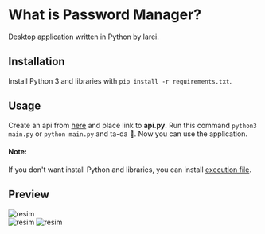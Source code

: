 # What is Password Manager?
Desktop application written in Python by larei.

## Installation
Install Python 3 and libraries with `pip install -r requirements.txt`.

## Usage
Create an api from [here](https://github.com/password-keeper/password-manager-backend) and place link to **api.py**. Run this command `python3 main.py` or `python main.py` and ta-da 🎉. Now you can use the application.

#### Note:
If you don't want install Python and libraries, you can install [execution file](https://github.com/password-keeper/desktop-application/releases/).

## Preview
![resim](https://user-images.githubusercontent.com/72984140/155897306-28b0b107-e37d-42f1-8ccf-5a4dc2dd5b7a.png)<br>
![resim](https://user-images.githubusercontent.com/72984140/155897373-33e8f49c-6af0-41f3-85bf-b3492c7d3dd3.png)
![resim](https://user-images.githubusercontent.com/72984140/155897330-d7c9f2f7-5bd6-48e0-a3aa-c3ffb7e3e867.png)
